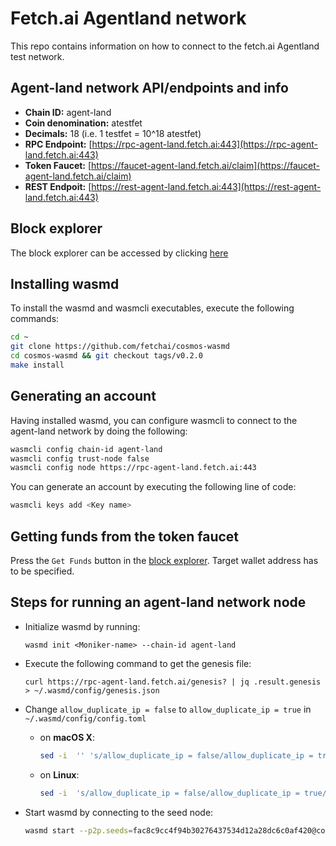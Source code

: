 # Fetch.ai Agentland network

This repo contains information on how to connect to the fetch.ai Agentland test network.

## Agent-land network API/endpoints and info
- **Chain ID:** agent-land
- **Coin denomination:** atestfet
- **Decimals:** 18 (i.e. 1 testfet = 10^18 atestfet)
- **RPC Endpoint:** [https://rpc-agent-land.fetch.ai:443](https://rpc-agent-land.fetch.ai:443)
- **Token Faucet:** [https://faucet-agent-land.fetch.ai/claim](https://faucet-agent-land.fetch.ai/claim)
- **REST Endpoit:** [https://rest-agent-land.fetch.ai:443](https://rest-agent-land.fetch.ai:443)

## Block explorer
The block explorer can be accessed by clicking [here](https://explore-agent-land.fetch.ai/)

## Installing wasmd

To install the wasmd and wasmcli executables, execute the following commands:

```bash
cd ~
git clone https://github.com/fetchai/cosmos-wasmd
cd cosmos-wasmd && git checkout tags/v0.2.0
make install
```



## Generating an account
Having installed wasmd, you can configure wasmcli to connect to the agent-land network by doing the following:
```bash
wasmcli config chain-id agent-land
wasmcli config trust-node false
wasmcli config node https://rpc-agent-land.fetch.ai:443
```

You can generate an account by executing the following line of code:
```bash
wasmcli keys add <Key name>
```

## Getting funds from the token faucet

Press the `Get Funds` button in the [block explorer](https://explore-agent-land.fetch.ai/). Target wallet address has to be specified.

## Steps for running an agent-land network node
- Initialize wasmd by running:
  ```shell script
  wasmd init <Moniker-name> --chain-id agent-land
  ```
- Execute the following command to get the genesis file:

  `curl https://rpc-agent-land.fetch.ai/genesis? | jq .result.genesis > ~/.wasmd/config/genesis.json`
- Change `allow_duplicate_ip = false` to `allow_duplicate_ip = true` in `~/.wasmd/config/config.toml`
  - on **macOS X**:
    ```bash
    sed -i  '' 's/allow_duplicate_ip = false/allow_duplicate_ip = true/' ~/.wasmd/config/config.toml
    ```
  - on **Linux**:
    ```bash
    sed -i  's/allow_duplicate_ip = false/allow_duplicate_ip = true/' ~/.wasmd/config/config.toml
    ```
- Start wasmd by connecting to the seed node:
  ```bash
  wasmd start --p2p.seeds=fac8c9cc4f94b30276437534d12a28dc6c0af420@connect-agent-land.fetch.ai:26656
  ```
